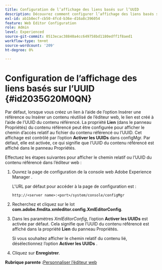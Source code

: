 ```yaml
---
title: Configuration de l’affichage des liens basés sur l’UUID
description: Découvrez comment configurer l’affichage des liens basés sur UUID
exl-id: ab1b0ecf-cb50-4fcd-b36e-d16a8c396054
feature: Web Editor Configuration
role: Admin
level: Experienced
source-git-commit: 0513ecac38840a4cc649758bd1180edff1f8aed1
workflow-type: tm+mt
source-wordcount: '209'
ht-degree: 0%

---
```


# Configuration de l’affichage des liens basés sur l’UUID {#id2035G20M0QN}

Par défaut, lorsque vous créez un lien à l’aide de l’option Insérer une référence ou Insérer un contenu réutilisé de l’éditeur web, le lien est créé à l’aide de l’UUID du contenu référencé. La propriété **Lien** \(dans le panneau Propriétés\) du contenu référencé peut être configurée pour afficher le chemin d’accès relatif au fichier du contenu référencé ou l’UUID. Cet affichage est contrôlé par l’option **Activer les UUIDs** dans configMgr. Par défaut, elle est activée, ce qui signifie que l’UUID du contenu référencé est affiché dans le panneau Propriétés.

Effectuez les étapes suivantes pour afficher le chemin relatif ou l’UUID du contenu référencé dans l’éditeur web :

1. Ouvrez la page de configuration de la console web Adobe Experience Manager .

   L&#39;URL par défaut pour accéder à la page de configuration est :

   ```http
   http://<server name>:<port>/system/console/configMgr
   ```

1. Recherchez et cliquez sur le lot **com.adobe.fmdita.xmleditor.config.XmlEditorConfig**.

1. Dans les paramètres *XmlEditorConfig*, l’option **Activer les UUIDs** est activée par défaut. Cela signifie que l’UUID du contenu référencé est affiché dans la propriété **Lien** du panneau Propriétés.

   Si vous souhaitez afficher le chemin relatif du contenu lié, désélectionnez l’option **Activer les UUIDs** .

1. Cliquez sur **Enregistrer**.


**Rubrique parente :**&#x200B;[ Personnaliser l’éditeur web](conf-web-editor.md)
